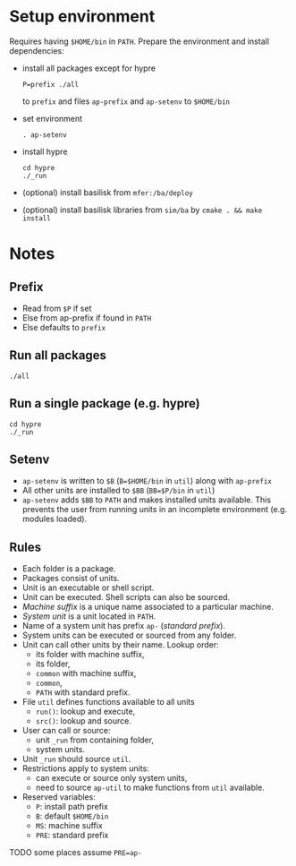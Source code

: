 # Setup environment

Requires having `$HOME/bin` in `PATH`.
Prepare the environment and install dependencies:

*   install all packages except for hypre

     ```
     P=prefix ./all
     ```

    to `prefix` and files `ap-prefix` and `ap-setenv` to `$HOME/bin`
*   set environment

     ```
     . ap-setenv
     ```

*   install hypre

     ```
     cd hypre
     ./_run
     ```

*   (optional) install basilisk from `mfer:/ba/deploy`
*   (optional) install basilisk libraries from `sim/ba` by `cmake . && make install`

# Notes

## Prefix

* Read from `$P` if set
* Else from ap-prefix if found in `PATH`
* Else defaults to `prefix`

## Run all packages

    ./all

## Run a single package (e.g. hypre)

    cd hypre
    ./_run

## Setenv

* `ap-setenv` is written to `$B` (`B=$HOME/bin` in `util`)
  along with `ap-prefix`
* All other units are installed to `$BB` (`BB=$P/bin` in `util`)
* `ap-setenv` adds `$BB` to `PATH` and makes installed units available.
  This prevents the user from running units in an incomplete environment
  (e.g. modules loaded).

## Rules

* Each folder is a package.
* Packages consist of units.
* Unit is an executable or shell script.
* Unit can be executed. Shell scripts can also be sourced.
* _Machine suffix_ is a unique name associated to a particular machine.
* _System unit_ is a unit located in `PATH`.
* Name of a system unit has prefix `ap-` (_standard prefix_).
* System units can be executed or sourced from any folder.
* Unit can call other units by their name. Lookup order:
  - its folder with machine suffix,
  - its folder,
  - `common` with machine suffix,
  - `common`,
  - `PATH` with standard prefix.
* File `util` defines functions available to all units
  - `run()`: lookup and execute,
  - `src()`: lookup and source.
* User can call or source:
  - unit `_run` from containing folder,
  - system units.
* Unit `_run` should source `util`.
* Restrictions apply to system units:
  - can execute or source only system units,
  - need to source `ap-util` to make functions from `util` available.
* Reserved variables:
  - `P`: install path prefix
  - `B`: default `$HOME/bin`
  - `MS`: machine suffix
  - `PRE`: standard prefix

TODO some places assume `PRE=ap-`
